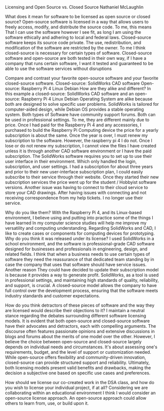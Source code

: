 Licensing and Open Source vs. Closed Source
Nathaniel McLaughlin

What does it mean for software to be licensed as open source or closed source?
Open-source software is licensed in a way that allows users to freely access, modify, and distribute the source code. To me, this means That I can use the software however I see fit, as long I am using the software ethically and adhering to local and federal laws.
Closed-source software keeps its source code private. The use, redistribution, and modification of the software are restricted by the owner. To me I think closed-source is necessary for certain types of software. Closed-source software and open-source are both tested in their own way, if I have a company that runs certain software, I want it tested and guaranteed to be able to use the software services without disruptions

Compare and contrast your favorite open-source software and your favorite closed-source software.
Closed-source: SolidWorks CAD software
Open-source: Raspberry Pi 4 Linux Debian
How are they alike and different?
In this example a closed-source: SolidWorks CAD software and an open-source: Raspberry Pi 4 Linux Debian Operating System are alike because both are designed to solve specific user problems. SolidWorks is tailored for computer-aided design, while Debian OS provides a stable operating system. Both types of Software have community support forums. Both can be used in professional settings.
To me, they are different mainly due to price. Once I had paid for the Raspberry Pi 4 and any accessories, I purchased to build the Raspberry Pi Computing device the price for a yearly subscription is about the same. Once the year is over, I must renew my subscription to the software. However, the raspberry pi 4 I do not. Once I lose or do not renew my subscription, I cannot view the files I have created unless it is through another CAD software environment or I have the paid subscription. The SolidWorks software requires you to set up to use their user interface in their environment. Which only handled the login, subscription, and user settings. I had a subscription for about three years and prior to their new user-interface subscription plan, I could easily subscribe to their service through their website. Once they started their new subscription services the price went up for the student / Hobbyist software versions. Another issue was having to connect to their cloud service to store your CAD drawings. After having issues with connecting and not receiving correspondence from my help tickets. I no longer use their service.

Why do you like them?
With the Raspberry Pi 4, and its Linux-based environment, I believe using and putting into practice some of the things I have learned In my computer science studies will help me improve my versatility and computing understanding. Regarding SolidWorks and CAD, I like to create cases or components for computing devices for prototyping.    
Why do you think it was released under its license?
I used SolidWorks in a school environment, and the software is professional-grade CAD software designed for businesses and professionals in engineering, design, and related fields. I think that when a business needs to use certain types of software they need the reassurance of that dedicated team standing by in case the company that uses that software should have service issues. Another reason They could have decided to update their subscription model is because it provides a way to generate profit. SolidWorks, as a tool is used in professional settings, and maintaining high standards of quality, reliability, and support, is crucial. A closed-source model allows the company to have full control over the development process, ensuring that the software meets industry standards and customer expectations.


How do you think detractors of these pieces of software and the way they are licensed would describe their objections to it?
I maintain a neutral stance regarding the debates surrounding different software licensing models. It is evident that both open-source and closed-source software have their advocates and detractors, each with compelling arguments. The discourse often features passionate opinions and extensive discussions in blogs and forums about the merits of one model over the other. However, I believe the choice between open-source and closed-source largely depends on individual needs and circumstances. It's about assessing one's requirements, budget, and the level of support or customization needed. While open-source offers flexibility and community-driven innovation, closed-source can provide structured support and reliability. Ultimately, both licensing models present valid benefits and drawbacks, making the decision a subjective one based on specific use cases and preferences.

How should we license our co-created work in the DSA class, and how do you wish to license your individual project, if at all?
Considering we are collaborating within an educational environment I think I would consider an open-source license approach. An open-source approach could allow others to learn from, use, or build upon it. 
